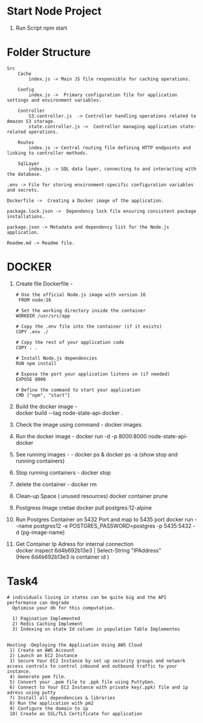 # Start Node Project

1.  Run Script npm start

# Folder Structure

    Src
        Cache
            index.js -> Main JS file responsible for caching operations.

        Config
            index.js ->  Primary configuration file for application settings and environment variables.

        Controller
            S3.controller.js  -> Controller handling operations related to Amazon S3 storage.
            state.controller.js ->  Controller managing application state-related operations.

        Routes
            index.js -> Central routing file defining HTTP endpoints and linking to controller methods.

        SqlLayer
            index.js -> SQL data layer, connecting to and interacting with the database.

    .env -> File for storing environment-specific configuration variables and secrets.

    Dockerfile ->  Creating a Docker image of the application.

    package.lock.json ->  Dependency lock file ensuring consistent package installations.

    package.json -> Metadata and dependency list for the Node.js application.

    Readme.md -> Readme file.

# DOCKER

1.  Create file Dockerfile -

        # Use the official Node.js image with version 16
         FROM node:16

        # Set the working directory inside the container
        WORKDIR /usr/src/app

        # Copy the .env file into the container (if it exists)
        COPY .env ./

        # Copy the rest of your application code
        COPY . .

        # Install Node.js dependencies
        RUN npm install

        # Expose the port your application listens on (if needed)
        EXPOSE 8000

        # Define the command to start your application
        CMD ["npm", "start"]

2.  Build the docker image -  
     docker build --tag node-state-api-docker .
3.  Check the image using command -
    docker images

4.  Run the docker image -
    docker run -d -p 8000:8000 node-state-api-docker

5.  See running images - -
    docker ps & docker ps -a (show stop and running containers)

6.  Stop running containers -
    docker stop <container-name>

7.  delete the container -
    docker rm <container-name>

8.  Clean-up Space ( unused resources)
    docker container prune

9.  Postgress Image cretae
    docker pull postgres:12-alpine

10. Run Postgres Container on 5432 Port and map to 5435 port
    docker run --name postgres12 -e POSTGRES_PASSWORD=postgres -p 5435:5432 -d (pg-image-name)
11. Get Container Ip Adress for internal connection  
     docker inspect 6d4b692b13e3 | Select-String "IPAddress"  
     (Here 6d4b692b13e3 is container id )

# Task4

    # individuals living in states can be quite big and the API performance can degrade
      Optimise your db for this computation.

      1) Pagination Implemented
      2) Redis Caching Implement
      3) Indexing on state Id column in population Table Implementes


    Hosting -Deploying the Application Using AWS Cloud
     1) Create an AWS Account
     2) Launch an EC2 Instance
     3) Secure Your EC2 Instance by set up security groups and network access controls to control inbound and outbound traffic to your instance.
     4) Generate pem file.
     5) Convert your .pem file to .ppk file using PuttyGen.
     6) Connect to Your EC2 Instance with private key(.ppk) file and ip adress using putty
     7) Install all dependencies & libraries
     8) Run the application with pm2
     9) Configure the domain to ip
     10) Create an SSL/TLS Certificate for application
